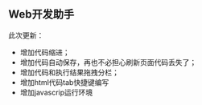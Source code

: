 ## Web开发助手
此次更新：
 - 增加代码缩进；
 - 增加代码自动保存，再也不必担心刷新页面代码丢失了；
 - 增加代码和执行结果拖拽分栏；
 - 增加html代码tab快捷键编写
 - 增加javascrip运行环境
